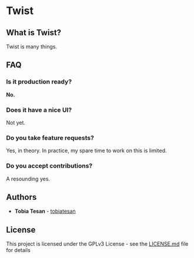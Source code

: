 # Twist

## What is Twist?

Twist is many things.





## FAQ
### Is it production ready?
**No.**
### Does it have a nice UI?
Not yet.
### Do you take feature requests?
Yes, in theory. In practice, my spare time to work on this is limited.
### Do you accept contributions?
A resounding yes.




## Authors

* **Tobia Tesan** - [tobiatesan](https://github.com/tobiatesan)

## License

This project is licensed under the GPLv3 License - see the [LICENSE.md](LICENSE.md) file for details
